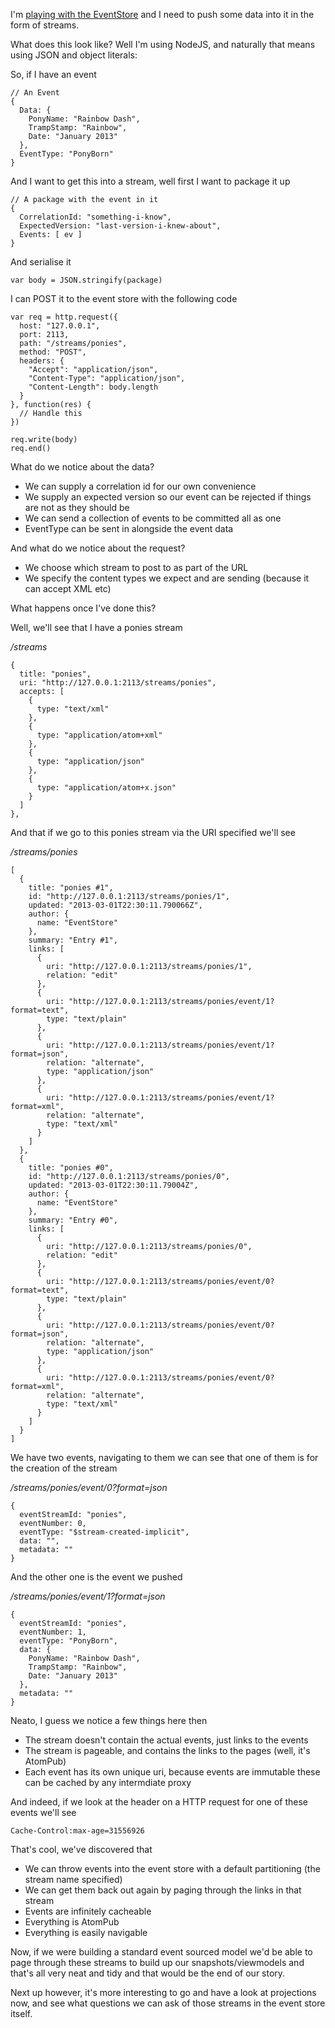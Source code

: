 I'm [playing with the EventStore](/entries/playing-with-the-eventstore.html) and I need to push some data into it in the form of streams.

What does this look like? Well I'm using NodeJS, and naturally that means using JSON and object literals:

So, if I have an event

    // An Event
    {
      Data: {
        PonyName: "Rainbow Dash",
        TrampStamp: "Rainbow",
        Date: "January 2013"
      },
      EventType: "PonyBorn"
    }


And I want to get this into a stream, well first I want to package it up

    // A package with the event in it
    {
      CorrelationId: "something-i-know",
      ExpectedVersion: "last-version-i-knew-about",
      Events: [ ev ]
    }

And serialise it

    var body = JSON.stringify(package)


I can POST it to the event store with the following code

    var req = http.request({
      host: "127.0.0.1",
      port: 2113,
      path: "/streams/ponies",
      method: "POST",
      headers: {
        "Accept": "application/json",
        "Content-Type": "application/json",
        "Content-Length": body.length
      }
    }, function(res) {
      // Handle this
    })
    
    req.write(body)
    req.end()


What do we notice about the data?

- We can supply a correlation id for our own convenience
- We supply an expected version so our event can be rejected if things are not as they should be
- We can send a collection of events to be committed all as one
- EventType can be sent in alongside the event data

And what do we notice about the request?

- We choose which stream to post to as part of the URL
- We specify the content types we expect and are sending (because it can accept XML etc)

What happens once I've done this?

Well, we'll see that I have a ponies stream

*/streams*

    {
      title: "ponies",
      uri: "http://127.0.0.1:2113/streams/ponies",
      accepts: [
        {
          type: "text/xml"
        },
        {
          type: "application/atom+xml"
        },
        {
          type: "application/json"
        },
        {
          type: "application/atom+x.json"
        }
      ]
    },

And that if we go to this ponies stream via the URI specified we'll see

*/streams/ponies*

    [
      {
        title: "ponies #1",
        id: "http://127.0.0.1:2113/streams/ponies/1",
        updated: "2013-03-01T22:30:11.790066Z",
        author: {
          name: "EventStore"
        },
        summary: "Entry #1",
        links: [
          {
            uri: "http://127.0.0.1:2113/streams/ponies/1",
            relation: "edit"
          },
          {
            uri: "http://127.0.0.1:2113/streams/ponies/event/1?format=text",
            type: "text/plain"
          },
          {
            uri: "http://127.0.0.1:2113/streams/ponies/event/1?format=json",
            relation: "alternate",
            type: "application/json"
          },
          {
            uri: "http://127.0.0.1:2113/streams/ponies/event/1?format=xml",
            relation: "alternate",
            type: "text/xml"
          }
        ]
      },
      {
        title: "ponies #0",
        id: "http://127.0.0.1:2113/streams/ponies/0",
        updated: "2013-03-01T22:30:11.79004Z",
        author: {
          name: "EventStore"
        },
        summary: "Entry #0",
        links: [
          {
            uri: "http://127.0.0.1:2113/streams/ponies/0",
            relation: "edit"
          },
          {
            uri: "http://127.0.0.1:2113/streams/ponies/event/0?format=text",
            type: "text/plain"
          },
          {
            uri: "http://127.0.0.1:2113/streams/ponies/event/0?format=json",
            relation: "alternate",
            type: "application/json"
          },
          {
            uri: "http://127.0.0.1:2113/streams/ponies/event/0?format=xml",
            relation: "alternate",
            type: "text/xml"
          }
        ]
      }
    ]


We have two events, navigating to them we can see that one of them is for the creation of the stream

*/streams/ponies/event/0?format=json*

    {
      eventStreamId: "ponies",
      eventNumber: 0,
      eventType: "$stream-created-implicit",
      data: "",
      metadata: ""
    }

And the other one is the event we pushed

*/streams/ponies/event/1?format=json*

    {
      eventStreamId: "ponies",
      eventNumber: 1,
      eventType: "PonyBorn",
      data: {
        PonyName: "Rainbow Dash",
        TrampStamp: "Rainbow",
        Date: "January 2013"
      },
      metadata: ""
    }

Neato, I guess we notice a few things here then

- The stream doesn't contain the actual events, just links to the events
- The stream is pageable, and contains the links to the pages (well, it's AtomPub)
- Each event has its own unique uri, because events are immutable these can be cached by any intermdiate proxy

And indeed, if we look at the header on a HTTP request for one of these events we'll see

    Cache-Control:max-age=31556926

That's cool, we've discovered that

- We can throw events into the event store with a default partitioning (the stream name specified)
- We can get them back out again by paging through the links in that stream
- Events are infinitely cacheable
- Everything is AtomPub
- Everything is easily navigable

Now, if we were building a standard event sourced model we'd be able to page through these streams to build up our snapshots/viewmodels and that's all very neat and tidy and that would be the end of our story.

Next up however, it's more interesting to go and have a look at projections now, and see what questions we can ask of those streams in the event store itself.
